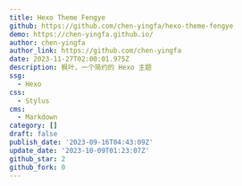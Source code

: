 ```yaml
---
title: Hexo Theme Fengye
github: https://github.com/chen-yingfa/hexo-theme-fengye
demo: https://chen-yingfa.github.io/
author: chen-yingfa
author_link: https://github.com/chen-yingfa
date: 2023-11-27T02:00:01.975Z
description: 枫叶，一个简约的 Hexo 主题
ssg:
  - Hexo
css:
  - Stylus
cms:
  - Markdown
category: []
draft: false
publish_date: '2023-09-16T04:43:09Z'
update_date: '2023-10-09T01:23:07Z'
github_star: 2
github_fork: 0
---
```


